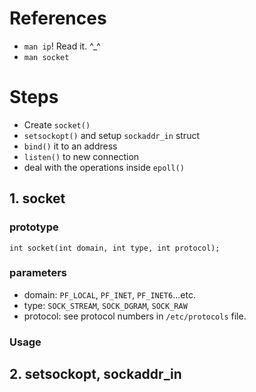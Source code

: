 # References
- `man ip`! Read it. ^_^  
- `man socket`

# Steps
- Create `socket()`  
- `setsockopt()` and setup `sockaddr_in` struct
- `bind()` it to an address  
- `listen()` to new connection  
- deal with the operations inside `epoll()`

## 1. socket
### prototype
`int socket(int domain, int type, int protocol);`

### parameters
- domain: `PF_LOCAL`, `PF_INET`, `PF_INET6`...etc.  
- type: `SOCK_STREAM`, `SOCK_DGRAM`, `SOCK_RAW`
- protocol: see protocol numbers in `/etc/protocols` file.


### Usage

## 2. setsockopt, sockaddr_in

